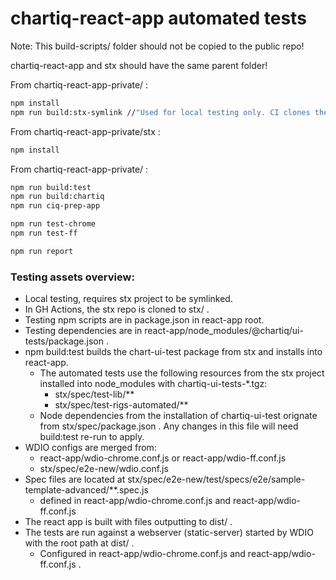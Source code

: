 # chartiq-react-app automated tests

Note: This build-scripts/ folder should not be copied to the public repo!

chartiq-react-app and stx should have the same parent folder!

From chartiq-react-app-private/ :
```sh
npm install
npm run build:stx-symlink //"Used for local testing only. CI clones the stx repo instead."
```
From chartiq-react-app-private/stx :
```sh
npm install
```
From chartiq-react-app-private/ :
```sh
npm run build:test
npm run build:chartiq
npm run ciq-prep-app

npm run test-chrome
npm run test-ff

npm run report
```

### Testing assets overview:

- Local testing, requires stx project to be symlinked.
- In GH Actions, the stx repo is cloned to stx/ .
- Testing npm scripts are in package.json in react-app root.
- Testing dependencies are in react-app/node_modules/@chartiq/ui-tests/package.json .
- npm build:test builds the chart-ui-test package from stx and installs into react-app.
    - The automated tests use the following resources from the stx project installed into node_modules with chartiq-ui-tests-*.tgz:
        - stx/spec/test-lib/**
        - stx/spec/test-rigs-automated/**
    - Node dependencies from the installation of chartiq-ui-test orignate from stx/spec/package.json . Any changes in this file will need build:test re-run to apply.
- WDIO configs are merged from:
    - react-app/wdio-chrome.conf.js or react-app/wdio-ff.conf.js
    - stx/spec/e2e-new/wdio.conf.js
- Spec files are located at stx/spec/e2e-new/test/specs/e2e/sample-template-advanced/**.spec.js
    - defined in react-app/wdio-chrome.conf.js and react-app/wdio-ff.conf.js
- The react app is built with files outputting to dist/ .
- The tests are run against a webserver (static-server) started by WDIO with the root path at dist/ .
    - Configured in react-app/wdio-chrome.conf.js and react-app/wdio-ff.conf.js .


